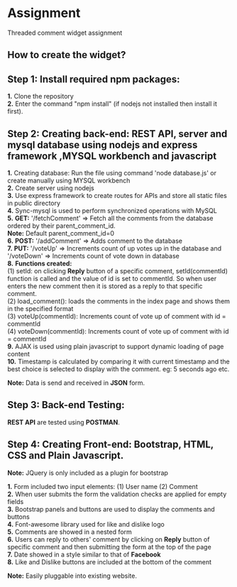 # Assignment
Threaded comment widget assignment

## How to create the widget?

## Step 1: Install required npm packages:

**1.** Clone the repository <br/>
**2.** Enter the command "npm install" (if nodejs not installed then install it first).

## Step 2: Creating back-end: REST API, server and mysql database using nodejs and express framework ,MYSQL workbench and javascript

**1.** Creating database: Run the file using command 'node database.js' or create manually using MYSQL workbench <br/>
**2.** Create server using nodejs <br/>
**3.** Use express framework to create routes for APIs and store all static files in public directory <br/>
**4.** Sync-mysql is used to perform synchronized operations with MySQL <br/>
**5.** **GET:** '/fetchComment' => Fetch all the comments from the database ordered by their parent_comment_id. <br/>
**Note:** Default parent_comment_id=0 <br/>
**6.** **POST:** '/addComment' => Adds comment to the database <br/>
**7.** **PUT:** '/voteUp' => Increments count of up votes up in the database and '/voteDown' => Increments count of vote down in database <br/>
**8.** **Functions created:** <br/> (1) setId: on clicking **Reply** button of a specific comment, setId(commentId) function is called and the value of id is set to commentId. So when user enters the new comment then it is stored as a reply to that specific comment. <br/>
(2) load_comment(): loads the comments in the index page and shows them in the specified format <br/>
(3) voteUp(commentId): Increments count of vote up of comment with id = commentId <br/>
(4) voteDown(commentId):  Increments count of vote up of comment with id = commentId <br/>
**9.** AJAX is used using plain javascript to support dynamic loading of page content <br/>
**10.** Timestamp is calculated by comparing it with current timestamp and the best choice is selected to display with the comment. eg: 5 seconds ago etc. <br/>

**Note:** Data is send and received in **JSON** form. <br/>

## Step 3: Back-end Testing: <br/>

**REST API** are tested using **POSTMAN**. <br/>

## Step 4: Creating Front-end: Bootstrap, HTML, CSS and Plain Javascript.  <br/>

**Note:** JQuery is only included as a plugin for bootstrap <br/>

**1.** Form included two input elements: (1) User name (2) Comment <br/>
**2.** When user submits the form the validation checks are applied for empty fields <br/>
**3.** Bootstrap panels and buttons are used to display the comments and buttons <br/>
**4.** Font-awesome library used for like and dislike logo <br/>
**5.** Comments are showed in a nested form <br/>
**6.** Users can reply to others' comment by clicking on **Reply** button of specific comment and then submitting the form at the top of the page <br/>
**7.** Date showed in a style similar to that of **Facebook** <br/>
**8.** Like and Dislike buttons are included at the bottom of the comment <br/>

**Note:** Easily pluggable into existing website. <br/>
